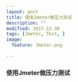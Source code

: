 ```yaml
---
layout: post
title: 使用Jmeter做压力测试
description: ""
modified: 2017-12-30
tags: [Jmeter, Test, ]
image:
  feature: Jmeter.png
  
---
```


### 使用Jmeter做压力测试

#### 
